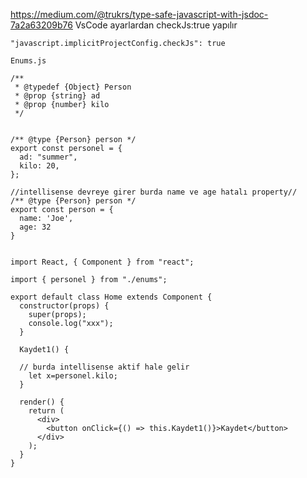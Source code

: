 https://medium.com/@trukrs/type-safe-javascript-with-jsdoc-7a2a63209b76
VsCode ayarlardan checkJs:true yapılır
````
"javascript.implicitProjectConfig.checkJs": true
````

````
Enums.js

/**
 * @typedef {Object} Person
 * @prop {string} ad
 * @prop {number} kilo
 */
 

/** @type {Person} person */
export const personel = {
  ad: "summer",
  kilo: 20,
};

//intellisense devreye girer burda name ve age hatalı property//
/** @type {Person} person */
export const person = {
  name: 'Joe', 
  age: 32
}


````

````
import React, { Component } from "react";

import { personel } from "./enums";

export default class Home extends Component {
  constructor(props) {
    super(props);
    console.log("xxx");
  }

  Kaydet1() {
  
  // burda intellisense aktif hale gelir
    let x=personel.kilo;
  }

  render() {
    return (
      <div>
        <button onClick={() => this.Kaydet1()}>Kaydet</button>
      </div>
    );
  }
}


````
